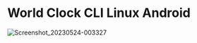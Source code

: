 # World Clock CLI Linux Android

![Screenshot_20230524-003327](https://github.com/lexterror/World-Clock-CLI-Linux-Android/assets/16135535/74dd7048-88d0-4d6f-a761-27ec0ce2ea16)

